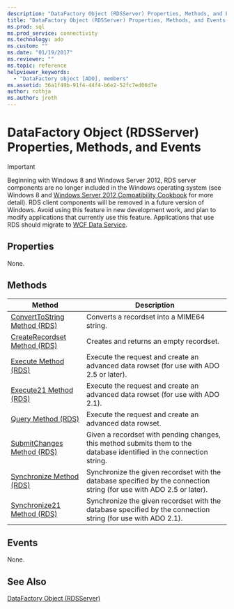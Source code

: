 ```yaml
---
description: "DataFactory Object (RDSServer) Properties, Methods, and Events"
title: "DataFactory Object (RDSServer) Properties, Methods, and Events | Microsoft Docs"
ms.prod: sql
ms.prod_service: connectivity
ms.technology: ado
ms.custom: ""
ms.date: "01/19/2017"
ms.reviewer: ""
ms.topic: reference
helpviewer_keywords: 
  - "DataFactory object [ADO], members"
ms.assetid: 36a1f49b-91f4-44f4-b6e2-52fc7ed06d7e
author: rothja
ms.author: jroth
---
```

# DataFactory Object (RDSServer) Properties, Methods, and Events
> [!IMPORTANT]
>  Beginning with Windows 8 and Windows Server 2012, RDS server components are no longer included in the Windows operating system (see Windows 8 and [Windows Server 2012 Compatibility Cookbook](https://www.microsoft.com/download/details.aspx?id=27416) for more detail). RDS client components will be removed in a future version of Windows. Avoid using this feature in new development work, and plan to modify applications that currently use this feature. Applications that use RDS should migrate to [WCF Data Service](/dotnet/framework/wcf/).  
  
## Properties  
 None.  
  
## Methods  
  
|Method|Description|  
|-|-|  
|[ConvertToString Method (RDS)](./converttostring-method-rds.md)|Converts a recordset into a MIME64 string.|  
|[CreateRecordset Method (RDS)](./createrecordset-method-rds.md)|Creates and returns an empty recordset.|  
|[Execute Method (RDS)](./execute-method-rds.md)|Execute the request and create an advanced data rowset (for use with ADO 2.5 or later).|  
|[Execute21 Method (RDS)](./execute21-method-rds.md)|Execute the request and create an advanced data rowset (for use with ADO 2.1).|  
|[Query Method (RDS)](./query-method-rds.md)|Execute the request and create an advanced data rowset.|  
|[SubmitChanges Method (RDS)](./submitchanges-method-rds.md)|Given a recordset with pending changes, this method submits them to the database identified in the connection string.|  
|[Synchronize Method (RDS)](./synchronize-method-rds.md)|Synchronize the given recordset with the database specified by the connection string (for use with ADO 2.5 or later).|  
|[Synchronize21 Method (RDS)](./synchronize21-method-rds.md)|Synchronize the given recordset with the database specified by the connection string (for use with ADO 2.1).|  
  
## Events  
 None.  
  
## See Also  
 [DataFactory Object (RDSServer)](./datafactory-object-rdsserver.md)